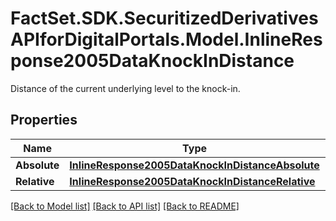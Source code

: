# FactSet.SDK.SecuritizedDerivativesAPIforDigitalPortals.Model.InlineResponse2005DataKnockInDistance
Distance of the current underlying level to the knock-in.

## Properties

Name | Type | Description | Notes
------------ | ------------- | ------------- | -------------
**Absolute** | [**InlineResponse2005DataKnockInDistanceAbsolute**](InlineResponse2005DataKnockInDistanceAbsolute.md) |  | [optional] 
**Relative** | [**InlineResponse2005DataKnockInDistanceRelative**](InlineResponse2005DataKnockInDistanceRelative.md) |  | [optional] 

[[Back to Model list]](../README.md#documentation-for-models) [[Back to API list]](../README.md#documentation-for-api-endpoints) [[Back to README]](../README.md)

